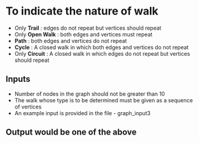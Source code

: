 # To indicate the nature of walk
+ Only **Trail** : edges do not repeat but vertices should repeat
+ Only **Open Walk** : both edges and vertices must repeat
+ **Path** : both edges and vertices do not repeat
+ **Cycle** : A closed walk in which both edges and vertices do not repeat
+ Only **Circuit** : A closed walk in which edges do not repeat but vertices should repeat

## Inputs
+ Number of nodes in the graph should not be greater than 10
+ The walk whose type is to be determined must be given as a sequence of vertices
+ An example input is provided in the file - graph_input3

## Output would be one of the above
